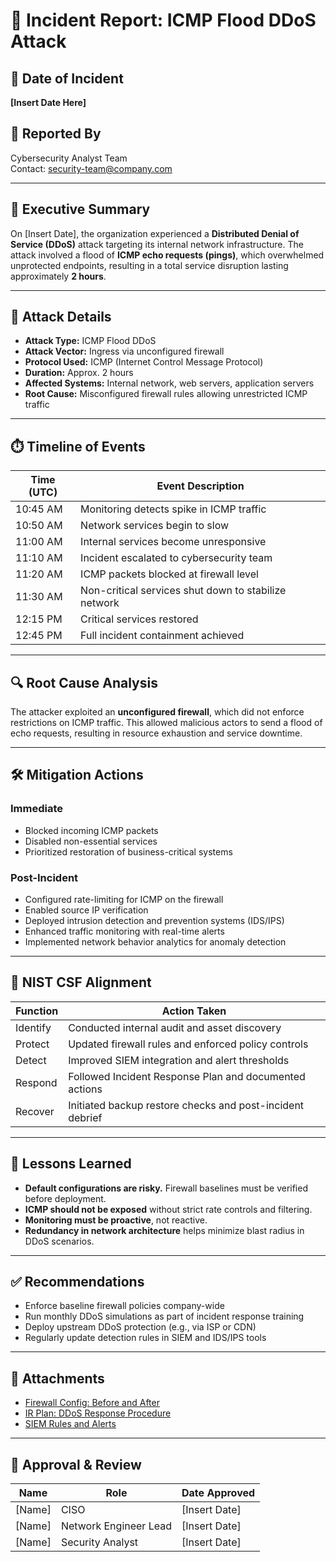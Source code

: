 


# 🚨 Incident Report: ICMP Flood DDoS Attack

## 📅 Date of Incident
**[Insert Date Here]**

## 🧠 Reported By
Cybersecurity Analyst Team  
Contact: security-team@company.com

---

## 📌 Executive Summary

On [Insert Date], the organization experienced a **Distributed Denial of Service (DDoS)** attack targeting its internal network infrastructure. The attack involved a flood of **ICMP echo requests (pings)**, which overwhelmed unprotected endpoints, resulting in a total service disruption lasting approximately **2 hours**.

---

## 🎯 Attack Details

- **Attack Type:** ICMP Flood DDoS
- **Attack Vector:** Ingress via unconfigured firewall
- **Protocol Used:** ICMP (Internet Control Message Protocol)
- **Duration:** Approx. 2 hours
- **Affected Systems:** Internal network, web servers, application servers
- **Root Cause:** Misconfigured firewall rules allowing unrestricted ICMP traffic

---

## ⏱️ Timeline of Events

| Time (UTC)     | Event Description                                    |
|----------------|------------------------------------------------------|
| 10:45 AM       | Monitoring detects spike in ICMP traffic             |
| 10:50 AM       | Network services begin to slow                       |
| 11:00 AM       | Internal services become unresponsive                |
| 11:10 AM       | Incident escalated to cybersecurity team             |
| 11:20 AM       | ICMP packets blocked at firewall level               |
| 11:30 AM       | Non-critical services shut down to stabilize network |
| 12:15 PM       | Critical services restored                           |
| 12:45 PM       | Full incident containment achieved                   |

---

## 🔍 Root Cause Analysis

The attacker exploited an **unconfigured firewall**, which did not enforce restrictions on ICMP traffic. This allowed malicious actors to send a flood of echo requests, resulting in resource exhaustion and service downtime.

---

## 🛠️ Mitigation Actions

### Immediate
- Blocked incoming ICMP packets
- Disabled non-essential services
- Prioritized restoration of business-critical systems

### Post-Incident
- Configured rate-limiting for ICMP on the firewall
- Enabled source IP verification
- Deployed intrusion detection and prevention systems (IDS/IPS)
- Enhanced traffic monitoring with real-time alerts
- Implemented network behavior analytics for anomaly detection

---

## 🧩 NIST CSF Alignment

| Function | Action Taken |
|----------|--------------|
| Identify | Conducted internal audit and asset discovery |
| Protect  | Updated firewall rules and enforced policy controls |
| Detect   | Improved SIEM integration and alert thresholds |
| Respond  | Followed Incident Response Plan and documented actions |
| Recover  | Initiated backup restore checks and post-incident debrief |

---

## 🧠 Lessons Learned

- **Default configurations are risky.** Firewall baselines must be verified before deployment.
- **ICMP should not be exposed** without strict rate controls and filtering.
- **Monitoring must be proactive**, not reactive.
- **Redundancy in network architecture** helps minimize blast radius in DDoS scenarios.

---

## ✅ Recommendations

- Enforce baseline firewall policies company-wide
- Run monthly DDoS simulations as part of incident response training
- Deploy upstream DDoS protection (e.g., via ISP or CDN)
- Regularly update detection rules in SIEM and IDS/IPS tools

---

## 📎 Attachments

- [Firewall Config: Before and After](../firewall_rules/)
- [IR Plan: DDoS Response Procedure](../IR_Plan_DDoS.pdf)
- [SIEM Rules and Alerts](../monitoring_config/siem_alerts.yml)

---

## 🧾 Approval & Review

| Name              | Role                 | Date Approved |
|-------------------|----------------------|----------------|
| [Name]            | CISO                 | [Insert Date]  |
| [Name]            | Network Engineer Lead| [Insert Date]  |
| [Name]            | Security Analyst     | [Insert Date]  |

